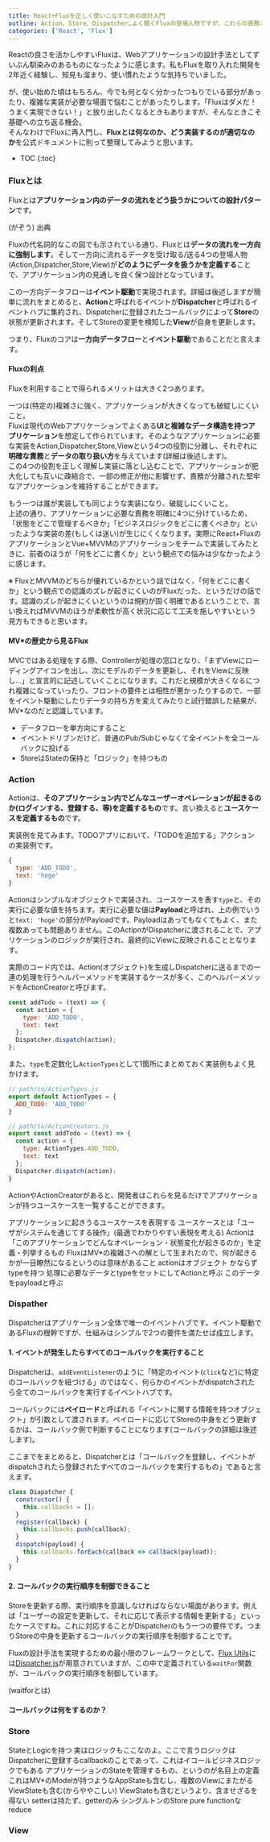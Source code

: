 ```yaml
---
title: React+Fluxを正しく使いこなすための設計入門
outline: Action、Store、Dispatcher…よく聞くFluxの登場人物ですが、これらの責務とは何か。どう実装するのが良いのか。「なんとなく理解している」から「ちゃんと理解している」にステップアップするために整理したことを書き起こしました。
categories: ['React', 'Flux']
---
```


Reactの良さを活かしやすいFluxは、Webアプリケーションの設計手法としてずいぶん馴染みのあるものになったように感じます。私もFluxを取り入れた開発を2年近く経験し、知見も溜まり、使い慣れたような気持ちでいました。

が、使い始めた頃はもちろん、今でも何となく分かったつもりでいる部分があったり、複雑な実装が必要な場面で悩むことがあったりします。「Fluxはダメだ！うまく実現できない！」と放り出したくなるときもありますが、そんなときこそ基礎への立ち返る機会。  
そんなわけでFluxに再入門し、**Fluxとは何なのか、どう実装するのが適切なのか**を公式ドキュメントに則って整理してみようと思います。

* TOC
{:toc}

### Fluxとは

Fluxとは**アプリケーション内のデータの流れをどう扱うかについての設計パターン**です。

(がぞう)
出典

Fluxの代名詞的なこの図でも示されている通り、Fluxとは**データの流れを一方向に強制します**。そして一方向に流れるデータを受け取る/送る4つの登場人物(Action,Dispatcher,Store,View)が**どのようにデータを扱うかを定義する**ことで、アプリケーション内の見通しを良く保つ設計となっています。

この一方向データフローは**イベント駆動**で実現されます。詳細は後述しますが簡単に流れをまとめると、**Action**と呼ばれるイベントが**Dispatcher**と呼ばれるイベントハブに集約され、Dispatcherに登録されたコールバックによって**Store**の状態が更新されます。そしてStoreの変更を検知した**View**が自身を更新します。

つまり、Fluxのコアは**一方向データフロー**と**イベント駆動**であることだと言えます。


#### Fluxの利点

Fluxを利用することで得られるメリットは大きく2つあります。

一つは(特定の)複雑さに強く、アプリケーションが大きくなっても破綻しにくいこと。  
Fluxは現代のWebアプリケーションでよくある**UIと複雑なデータ構造を持つアプリケーション**を想定して作られています。そのようなアプリケーションに必要な実装をAction,Dispatcher,Store,Viewという4つの役割に分離し、それぞれに**明確な責務**と**データの取り扱い方**を与えています(詳細は後述します)。  
この4つの役割を正しく理解し実装に落とし込むことで、アプリケーションが肥大化しても互いに疎結合で、一部の修正が他に影響せず、責務が分離された堅牢なアプリケーションを維持することができます。

もう一つは誰が実装しても同じような実装になり、破綻しにくいこと。  
上述の通り、アプリケーションに必要な責務を明確に4つに分けているため、「状態をどこで管理するべきか」「ビジネスロジックをどこに書くべきか」といったような実装の差(もしくは迷い)が生じにくくなります。実際にReact+FluxのアプリケーションとVue+MVVMのアプリケーションをチームで実装してみたときに、前者のほうが「何をどこに書くか」という観点での悩みは少なかったように感じます。  

※ FluxとMVVMのどちらが優れているかという話ではなく、「何をどこに書くか」という観点での認識のズレが起きにくいのがFluxだった、というだけの話です。認識のズレが起きにくいというのは規約が固く明確であるということで、言い換えればMVVMのほうが柔軟性が高く状況に応じて工夫を施しやすいという見方もできると思います。


#### MV*の歴史から見るFlux

MVCではある処理をする際、Controllerが処理の窓口となり、「まずViewにローディングアイコンを出し、次にモデルのデータを更新し、それをViewに反映し…」と宣言的に記述していくことになります。これだと規模が大きくなるにつれ複雑になっていったり、フロントの要件とは相性が悪かったりするので、一部をイベント駆動にしたりデータの持ち方を変えてみたりと試行錯誤した結果が、MV*なのだと認識しています。





* データフローを単方向にすること
* イベントドリブンだけど、普通のPub/Subじゃなくて全イベントを全コールバックに投げる
* StoreはStateの保持と「ロジック」を持つもの



### Action

Actionは、**そのアプリケーション内でどんなユーザーオペレーションが起きるのか(ログインする、登録する、等)を定義するもの**です。言い換えると**ユースケースを定義するもの**です。  

実装例を見てみます。TODOアプリにおいて、「TODOを追加する」アクションの実装例です。

```js
{
  type: 'ADD_TODO',
  text: 'hoge'
}
```

Actionはシンプルなオブジェクトで実装され、ユースケースを表す`type`と、その実行に必要な値を持ちます。実行に必要な値は**Payload**と呼ばれ、上の例でいうと`text: 'hoge'`の部分がPayloadです。Payloadはあってもなくてもよく、また複数あっても問題ありません。このActipnがDispatcherに渡されることで、アプリケーションのロジックが実行され、最終的にViewに反映されることとなります。

実際のコード内では、Action(オブジェクト)を生成しDispatcherに送るまでの一連の処理を行うヘルパーメソッドを実装するケースが多く、このヘルパーメソッドをActionCreatorと呼びます。

```js
const addTodo = (text) => {
  const action = {
    type: 'ADD_TODO',
    text: text
  };
  Dispatcher.dispatch(action);
};
```

また、`type`を定数化し`ActionTypes`として1箇所にまとめておく実装例もよく見かけます。

```js
// path/to/ActionTypes.js
export default ActionTypes = {
  ADD_TODO: 'ADD_TODO'
}

// path/to/ActionCreators.js
export const addTodo = (text) => {
  const action = {
    type: ActionTypes.ADD_TODO,
    text: text
  };
  Dispatcher.dispatch(action);
}
```

ActionやActionCreatorがあると、開発者はこれらを見るだけでアプリケーションが持つユースケースを一覧することができます。


アプリケーションに起きうるユースケースを表現する
ユースケースとは「ユーザがシステムを通じてする操作」(最適でわかりやすい表現を考える)
Actionは「このアプリケーションでどんなオペレーション・状態変化が起きるのか」を定義・列挙するもの
FluxはMV*の複雑さへの解として生まれたので、何が起きるかが一目瞭然になるというのは意味があること
actionはオブジェクト
かならずtypeを持つ
処理に必要なデータとtypeをセットにしてActionと呼ぶ
このデータをpayloadと呼ぶ

### Dispather

Dispatcherはアプリケーション全体で唯一のイベントハブです。イベント駆動であるFluxの根幹ですが、仕組みはシンプルで2つの要件を満たせば成立します。

#### 1. イベントが発生したらすべてのコールバックを実行すること

Dispatcherは、`addEventListener`のように「特定のイベント(`click`など)に特定のコールバックを紐づける」のではなく、何らかのイベントがdispatchされたら全てのコールバックを実行するイベントハブです。

コールバックには**ペイロード**と呼ばれる「イベントに関する情報を持つオブジェクト」が引数として渡されます。ペイロードに応じてStoreの中身をどう更新するかは、コールバック側で判断することになります(コールバックの詳細は後述します)。

ここまでをまとめると、Dispatcherとは「コールバックを登録し、イベントがdispatchされたら登録されたすべてのコールバックを実行するもの」であると言えます。

```js
class Diapatcher {
  constructor() {
    this.callbacks = [];
  }
  register(callback) {
    this.callbacks.push(callback);
  }
  dispatch(payload) {
    this.callbacks.forEach(callback => callback(payload));
  }
}
```

#### 2. コールバックの実行順序を制御できること

Storeを更新する際、実行順序を意識しなければならない場面があります。例えば「ユーザーの設定を更新して、それに応じて表示する情報を更新する」といったケースですね。これに対応することがDispatcherのもう一つの要件です。つまりStoreの中身を更新するコールバックの実行順序を制御することです。

Fluxの設計手法を実現するための最小限のフレームワークとして、[Flux Utils](http://facebook.github.io/flux/docs/flux-utils.html#content)には[Dispatcher.js](https://github.com/facebook/flux/blob/master/src/Dispatcher.js)が用意されていますが、この中で定義されている`waitFor`関数が、コールバックの実行順序を制御しています。

(waitforとは)



#### コールバックは何をするのか？



### Store

StateとLogicを持つ
実はロジックもここなのよ。ここで言うロジックはDispatcherに登録するcallbackのことであって、これはイコールビジネスロジックでもある
アプリケーションのStateを管理するもの、というのが名目上の定義
これはMV*のModelが持つようなAppStateも含むし、複数のViewにまたがるViewStateも含む(からややこしい)
ViewStateも含むというより、含ませざるを得ない
setterは持たず、getterのみ
シングルトンのStore
pure functionなreduce




### View


